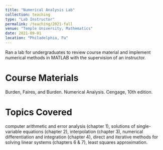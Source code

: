 ```yaml
---
title: "Numerical Analysis Lab"
collection: teaching
type: "Lab Instructor"
permalink: /teaching/2021-fall
venue: "Temple University, Mathematics"
date: 2021-09-01
location: "Philadelphia, Pa"
---
```


Ran a lab for undergraduates to review course material and implement numerical methods in MATLAB with the supervision of an instructor.

Course Materials
======

Burden, Faires, and Burden. Numerical Analysis. Cengage, 10th edition.

Topics Covered
======
computer arithmetic and error analysis (chapter 1), solutions of single-variable equations (chapter 2), interpolation (chapter 3), numerical differentiation and integration (chapter 4), direct and iterative methods for solving linear systems (chapters 6 & 7), least squares approximation.
